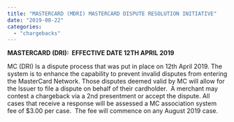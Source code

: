 ```yaml
---
title: "MASTERCARD (MDRI) MASTERCARD DISPUTE RESOLUTION INITIATIVE"
date: "2019-08-22"
categories: 
  - "chargebacks"
---
```


**MASTERCARD (DRI):  EFFECTIVE DATE 12TH APRIL 2019**

MC (DRI) Is a dispute process that was put in place on 12th April 2019. The system is to enhance the capability to prevent invalid disputes from entering the MasterCard Network. Those disputes deemed valid by MC will allow for the Issuer to file a dispute on behalf of their cardholder.  A merchant may contest a chargeback via a 2nd presentment or accept the dispute. All cases that receive a response will be assessed a MC association system fee of $3.00 per case.  The fee will commence on any August 2019 case.
